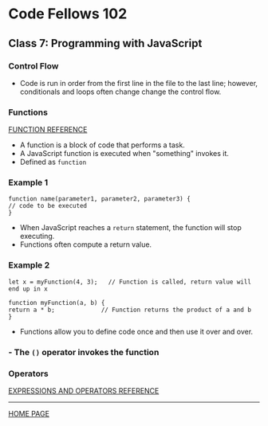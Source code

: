 # Code Fellows 102

## Class 7: Programming with JavaScript

### Control Flow

- Code is run in order from the first line in the file to the last line; however, conditionals and loops often change change the control flow.

### Functions

[FUNCTION REFERENCE](https://developer.mozilla.org/en-US/docs/Web/JavaScript/Guide/Functions)

- A function is a block of code that performs a task.
- A JavaScript function is executed when "something" invokes it.
- Defined as `function`

### Example 1

    function name(parameter1, parameter2, parameter3) {
    // code to be executed
    }

- When JavaScript reaches a `return` statement, the function will stop executing.
- Functions often compute a return value.

### Example 2

    let x = myFunction(4, 3);   // Function is called, return value will end up in x

    function myFunction(a, b) {
    return a * b;             // Function returns the product of a and b
    }

- Functions allow you to define code once and then use it over and over.

### - The `()` operator invokes the function

### Operators

[EXPRESSIONS AND OPERATORS REFERENCE](https://developer.mozilla.org/en-US/docs/Web/JavaScript/Guide/Expressions_and_Operators)

---

[HOME PAGE](https://getullrichordietrying.github.io/reading-notes/)
